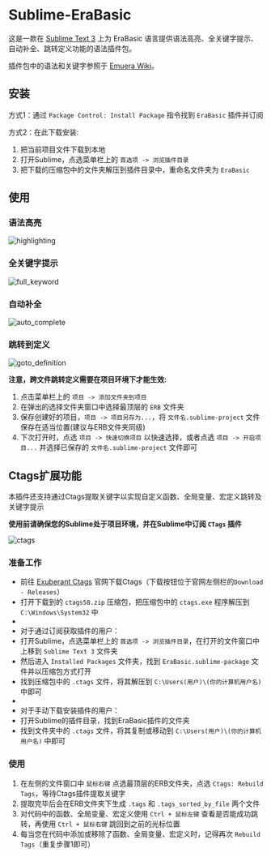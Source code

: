 # Sublime-EraBasic
这是一款在 [Sublime Text 3](http://www.sublimetext.com/) 上为 EraBasic 语言提供语法高亮、全关键字提示、自动补全、跳转定义功能的语法插件包。

插件包中的语法和关键字参照于 [Emuera Wiki](https://osdn.net/projects/emuera/wiki/FrontPage)。

## 安装
方式1：通过 `Package Control: Install Package` 指令找到 `EraBasic` 插件并订阅

方式2：在此下载安装:
1. 把当前项目文件下载到本地
2. 打开Sublime，点选菜单栏上的 `首选项 -> 浏览插件目录`
3. 把下载的压缩包中的文件夹解压到插件目录中，重命名文件夹为 `EraBasic`

## 使用

### 语法高亮
![highlighting](https://z3.ax1x.com/2021/11/23/opIT56.png)


### 全关键字提示
![full_keyword](https://z3.ax1x.com/2021/11/23/opIHPK.gif)


### 自动补全
![auto_complete](https://z3.ax1x.com/2020/12/07/DxT4iQ.gif)


### 跳转到定义
![goto_definition](https://z3.ax1x.com/2021/11/23/opIq2D.gif)


**注意，跨文件跳转定义需要在项目环境下才能生效:**
1. 点击菜单栏上的 `项目 -> 添加文件夹到项目`
2. 在弹出的选择文件夹窗口中选择最顶层的 `ERB` 文件夹
3. 保存创建好的项目，`项目 -> 项目另存为...`，将 `文件名.sublime-project` 文件保存在适当位置(建议与ERB文件夹同级)
4. 下次打开时，点选 `项目 -> 快速切换项目` 以快速选择，或者点选 `项目 -> 开启项目...` 并选择已保存的 `文件名.sublime-project` 文件即可

## Ctags扩展功能
本插件还支持通过Ctags提取关键字以实现自定义函数、全局变量、宏定义跳转及关键字提示

**使用前请确保您的Sublime处于项目环境，并在Sublime中订阅 `CTags` 插件**

![ctags](https://z3.ax1x.com/2021/11/23/opIb8O.gif)


### 准备工作
- 前往 [Exuberant Ctags](http://ctags.sourceforge.net/) 官网下载Ctags（下载按钮位于官网左侧栏的`Download - Releases`）
- 打开下载到的 `ctags58.zip` 压缩包，把压缩包中的 `ctags.exe` 程序解压到 `C:\Windows\System32` 中
- 
- 对于通过订阅获取插件的用户：
- 打开Sublime，点选菜单栏上的 `首选项 -> 浏览插件目录`，在打开的文件窗口中上移到 `Sublime Text 3` 文件夹
- 然后进入 `Installed Packages` 文件夹，找到 `EraBasic.sublime-package` 文件并以压缩包方式打开
- 找到压缩包中的 `.ctags` 文件，将其解压到 `C:\Users(用户)\(你的计算机用户名)` 中即可
- 
- 对于手动下载安装插件的用户：
- 打开Sublime的插件目录，找到EraBasic插件的文件夹
- 找到文件夹中的 `.ctags` 文件，将其复制或移动到 `C:\Users(用户)\(你的计算机用户名)` 中即可

### 使用
1. 在左侧的文件窗口中 `鼠标右键` 点选最顶层的ERB文件夹，点选 `Ctags: Rebuild Tags`，等待Ctags插件提取关键字
2. 提取完毕后会在ERB文件夹下生成 `.tags` 和 `.tags_sorted_by_file` 两个文件
3. 对代码中的函数、全局变量、宏定义使用 `Ctrl + 鼠标左键` 查看是否能成功跳转，再使用 `Ctrl + 鼠标右键` 跳回到之前的光标位置
4. 每当您在代码中添加或移除了函数、全局变量、宏定义时，记得再次 `Rebuild Tags`（重复步骤1即可）
